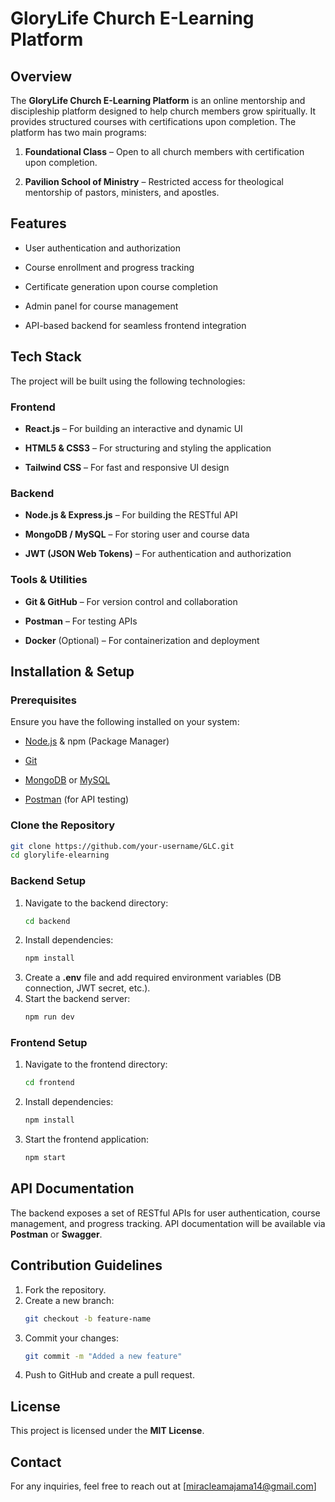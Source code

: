# GloryLife Church E-Learning Platform



## Overview


The **GloryLife Church E-Learning Platform** is an online mentorship and discipleship platform designed to help church members grow spiritually. It provides structured courses with certifications upon completion. The platform has two main programs:


1. **Foundational Class** – Open to all church members with certification upon completion.

2. **Pavilion School of Ministry** – Restricted access for theological mentorship of pastors, ministers, and apostles.



## Features

- User authentication and authorization

- Course enrollment and progress tracking

- Certificate generation upon course completion

- Admin panel for course management

- API-based backend for seamless frontend integration



## Tech Stack

The project will be built using the following technologies:



### **Frontend**

- **React.js** – For building an interactive and dynamic UI

- **HTML5 & CSS3** – For structuring and styling the application


- **Tailwind CSS** – For fast and responsive UI design



### **Backend**

- **Node.js & Express.js** – For building the RESTful API

- **MongoDB / MySQL** – For storing user and course data

- **JWT (JSON Web Tokens)** – For authentication and authorization


### **Tools & Utilities**

- **Git & GitHub** – For version control and collaboration

- **Postman** – For testing APIs

- **Docker** (Optional) – For containerization and deployment




## Installation & Setup


### **Prerequisites**

Ensure you have the following installed on your system:


- [Node.js](https://nodejs.org/) & npm (Package Manager)

- [Git](https://git-scm.com/)

- [MongoDB](https://www.mongodb.com/) or [MySQL](https://www.mysql.com/)

- [Postman](https://www.postman.com/) (for API testing)



### **Clone the Repository**
```sh
git clone https://github.com/your-username/GLC.git
cd glorylife-elearning
```

### **Backend Setup**
1. Navigate to the backend directory:
   ```sh
   cd backend
   ```
2. Install dependencies:
   ```sh
   npm install
   ```
3. Create a **.env** file and add required environment variables (DB connection, JWT secret, etc.).
4. Start the backend server:
   ```sh
   npm run dev
   ```

### **Frontend Setup**
1. Navigate to the frontend directory:
   ```sh
   cd frontend
   ```
2. Install dependencies:
   ```sh
   npm install
   ```
3. Start the frontend application:
   ```sh
   npm start
   ```

## API Documentation
The backend exposes a set of RESTful APIs for user authentication, course management, and progress tracking. API documentation will be available via **Postman** or **Swagger**.

## Contribution Guidelines
1. Fork the repository.
2. Create a new branch:
   ```sh
   git checkout -b feature-name
   ```
3. Commit your changes:
   ```sh
   git commit -m "Added a new feature"
   ```
4. Push to GitHub and create a pull request.

## License
This project is licensed under the **MIT License**.

## Contact
For any inquiries, feel free to reach out at [miracleamajama14@gmail.com]
